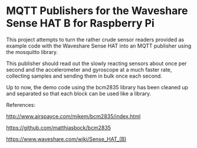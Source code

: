 # MQTT Publishers for the Waveshare Sense HAT B for Raspberry Pi

This project attempts to turn the rather crude sensor readers provided as
example code with the Waveshare Sense HAT into an MQTT publisher using the
mosquitto library.

This publisher should read out the slowly reacting sensors about once per
second and the accelerometer and gyroscope at a much faster rate, collecting
samples and sending them in bulk once each second.

Up to now, the demo code using the bcm2835 library has been cleaned up and
separated so that each block can be used like a library.

References:

http://www.airspayce.com/mikem/bcm2835/index.html

https://github.com/matthiasbock/bcm2835

https://www.waveshare.com/wiki/Sense_HAT_(B)
